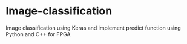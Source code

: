 # Image-classification
Image classification using Keras and implement predict function using Python and C++ for FPGA
